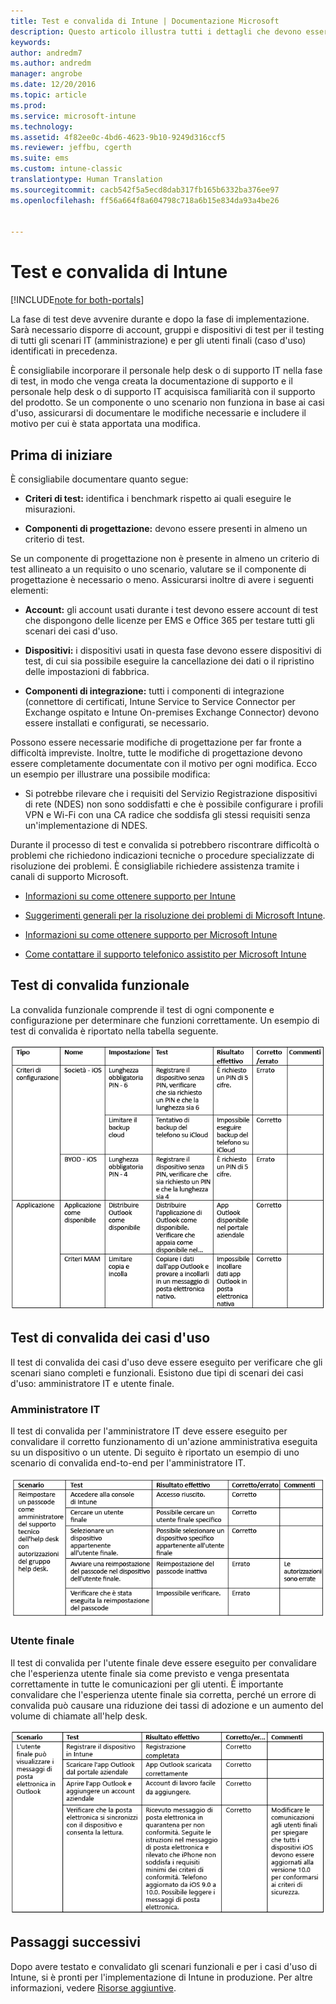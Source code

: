 ```yaml
---
title: Test e convalida di Intune | Documentazione Microsoft
description: Questo articolo illustra tutti i dettagli che devono essere presi in considerazione durante il test e la convalida di una soluzione Intune in configurazione solo cloud nel proprio ambiente.
keywords: 
author: andredm7
ms.author: andredm
manager: angrobe
ms.date: 12/20/2016
ms.topic: article
ms.prod: 
ms.service: microsoft-intune
ms.technology: 
ms.assetid: 4f82ee0c-4bd6-4623-9b10-9249d316ccf5
ms.reviewer: jeffbu, cgerth
ms.suite: ems
ms.custom: intune-classic
translationtype: Human Translation
ms.sourcegitcommit: cacb542f5a5ecd8dab317fb165b6332ba376ee97
ms.openlocfilehash: ff56a664f8a604798c718a6b15e834da93a4be26


---
```


# <a name="intune-testing-and-validation"></a>Test e convalida di Intune

[!INCLUDE[note for both-portals](../includes/note-for-both-portals.md)]

La fase di test deve avvenire durante e dopo la fase di implementazione. Sarà necessario disporre di account, gruppi e dispositivi di test per il testing di tutti gli scenari IT (amministrazione) e per gli utenti finali (caso d'uso) identificati in precedenza.

È consigliabile incorporare il personale help desk o di supporto IT nella fase di test, in modo che venga creata la documentazione di supporto e il personale help desk o di supporto IT acquisisca familiarità con il supporto del prodotto. Se un componente o uno scenario non funziona in base ai casi d'uso, assicurarsi di documentare le modifiche necessarie e includere il motivo per cui è stata apportata una modifica.

## <a name="before-you-begin"></a>Prima di iniziare

È consigliabile documentare quanto segue:

-   **Criteri di test:** identifica i benchmark rispetto ai quali eseguire le misurazioni.

-   **Componenti di progettazione:** devono essere presenti in almeno un criterio di test.

Se un componente di progettazione non è presente in almeno un criterio di test allineato a un requisito o uno scenario, valutare se il componente di progettazione è necessario o meno. Assicurarsi inoltre di avere i seguenti elementi:

-   **Account:** gli account usati durante i test devono essere account di test che dispongono delle licenze per EMS e Office 365 per testare tutti gli scenari dei casi d'uso.

-   **Dispositivi:** i dispositivi usati in questa fase devono essere dispositivi di test, di cui sia possibile eseguire la cancellazione dei dati o il ripristino delle impostazioni di fabbrica.

-   **Componenti di integrazione:** tutti i componenti di integrazione (connettore di certificati, Intune Service to Service Connector per Exchange ospitato e Intune On-premises Exchange Connector) devono essere installati e configurati, se necessario.

Possono essere necessarie modifiche di progettazione per far fronte a difficoltà impreviste. Inoltre, tutte le modifiche di progettazione devono essere completamente documentate con il motivo per ogni modifica. Ecco un esempio per illustrare una possibile modifica:

-   Si potrebbe rilevare che i requisiti del Servizio Registrazione dispositivi di rete (NDES) non sono soddisfatti e che è possibile configurare i profili VPN e Wi-Fi con una CA radice che soddisfa gli stessi requisiti senza un'implementazione di NDES.

Durante il processo di test e convalida si potrebbero riscontrare difficoltà o problemi che richiedono indicazioni tecniche o procedure specializzate di risoluzione dei problemi. È consigliabile richiedere assistenza tramite i canali di supporto Microsoft.

-   [Informazioni su come ottenere supporto per Intune](https://docs.microsoft.com/intune/troubleshoot/how-to-get-support-for-microsoft-intune)

-   [Suggerimenti generali per la risoluzione dei problemi di Microsoft Intune](https://docs.microsoft.com/intune/troubleshoot/general-troubleshooting-tips-for-microsoft-intune).

-   [Informazioni su come ottenere supporto per Microsoft Intune](https://docs.microsoft.com/intune/troubleshoot/how-to-get-support-for-microsoft-intune)

-   [Come contattare il supporto telefonico assistito per Microsoft Intune](https://docs.microsoft.com/intune/troubleshoot/contact-assisted-phone-support-for-microsoft-intune)

## <a name="functional-validation-testing"></a>Test di convalida funzionale

La convalida funzionale comprende il test di ogni componente e configurazione per determinare che funzioni correttamente. Un esempio di test di convalida è riportato nella tabella seguente.

![Tabella 1 sezione 9](../media/section-9-image-1-table.PNG)

## <a name="use-case-validation-testing"></a>Test di convalida dei casi d'uso

Il test di convalida dei casi d'uso deve essere eseguito per verificare che gli scenari siano completi e funzionali. Esistono due tipi di scenari dei casi d'uso: amministratore IT e utente finale.

### <a name="it-admin"></a>Amministratore IT

Il test di convalida per l'amministratore IT deve essere eseguito per convalidare il corretto funzionamento di un'azione amministrativa eseguita su un dispositivo o un utente. Di seguito è riportato un esempio di uno scenario di convalida end-to-end per l'amministratore IT.

![Tabella 2 sezione 9](../media/section-9-image-2-table.PNG)

### <a name="end-user"></a>Utente finale

Il test di convalida per l'utente finale deve essere eseguito per convalidare che l'esperienza utente finale sia come previsto e venga presentata correttamente in tutte le comunicazioni per gli utenti. È importante convalidare che l'esperienza utente finale sia corretta, perché un errore di convalida può causare una riduzione dei tassi di adozione e un aumento del volume di chiamate all'help desk.

![Tabella 3 sezione 9](../media/section-9-image-3-table.PNG)

## <a name="next-steps"></a>Passaggi successivi

Dopo avere testato e convalidato gli scenari funzionali e per i casi d'uso di Intune, si è pronti per l'implementazione di Intune in produzione. Per altre informazioni, vedere [Risorse aggiuntive](additional-resources.md).



<!--HONumber=Dec16_HO5-->


